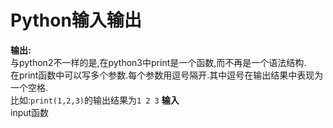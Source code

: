 # Python输入输出  
**输出:**  
与python2不一样的是,在python3中print是一个函数,而不再是一个语法结构.  
在print函数中可以写多个参数.每个参数用逗号隔开.其中逗号在输出结果中表现为一个空格.  
比如:`print(1,2,3)`的输出结果为`1 2 3`
**输入**  
input函数  
